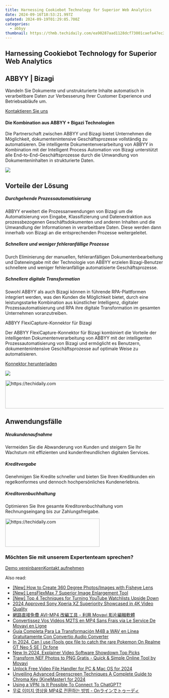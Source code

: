 ```yaml
---
title: Harnessing Cookiebot Technology for Superior Web Analytics
date: 2024-09-16T18:53:21.997Z
updated: 2024-09-19T01:29:05.700Z
categories:
  - abbyy
thumbnail: https://thmb.techidaily.com/ea90287aad1128dcf73001caefa47ec3f1c16bb10f0ed6607a3b7c4f98575dff.jpg
---
```


## Harnessing Cookiebot Technology for Superior Web Analytics

## 

## ABBYY | Bizagi

Wandeln Sie Dokumente und unstrukturierte Inhalte automatisch in verarbeitbare Daten zur Verbesserung Ihrer Customer Experience und Betriebsabläufe um.

[Kontaktieren Sie uns](https://tools.techidaily.com/abbyy/products/)

#### Die Kombination aus ABBYY + Bigazi Technologien

Die Partnerschaft zwischen ABBYY und Bizagi bietet Unternehmen die Möglichkeit, dokumentenintensive Geschäftsprozesse vollständig zu automatisieren. Die intelligente Dokumentenverarbeitung von ABBYY in Kombination mit der Intelligent Process Automation von Bizagi unterstützt alle End-to-End-Geschäftsprozesse durch die Umwandlung von Dokumenteninhalten in strukturierte Daten.

![](https://content.abbyy.com/-/media/project/abbyy/abbyy/solutions/digital-onboarding/overview-image.jpg?h=716&iar=0&w=1272)

## Vorteile der Lösung

##### Durchgehende Prozessautomati­sierung 

ABBYY erweitert die Prozessanwendungen von Bizagi um die Automatisierung von Eingabe, Klassifizierung und Datenextraktion aus prozessbezogenen Geschäftsdokumenten und anderen Inhalten und die Umwandlung der Informationen in verarbeitbare Daten. Diese werden dann innerhalb von Bizagi an die entsprechenden Prozesse weitergeleitet.

##### Schnellere und weniger fehleranfällige Prozesse 

Durch Eliminierung der manuellen, fehleranfälligen Dokumentenbearbeitung und Dateneingabe mit der Technologie von ABBYY erzielen Bizagi-Benutzer schnellere und weniger fehleranfällige automatisierte Geschäftsprozesse.

##### Schnellere digitale Transformation 

Sowohl ABBYY als auch Bizagi können in führende RPA-Plattformen integriert werden, was den Kunden die Möglichkeit bietet, durch eine leistungsstarke Kombination aus künstlicher Intelligenz, digitaler Prozessautomatisierung und RPA ihre digitale Transformation im gesamten Unternehmen voranzutreiben.

ABBYY FlexiCapture-Konnektor für Bizagi

Der ABBYY FlexiCapture-Konnektor für Bizagi kombiniert die Vorteile der intelligenten Dokumentenverarbeitung von ABBYY mit der intelligenten Prozessautomatisierung von Bizagi und ermöglicht es Benutzern, dokumentenintensive Geschäftsprozesse auf optimale Weise zu automatisieren.

[Konnektor herunterladen](https://tools.techidaily.com/abbyy/products/)

![](https://content.abbyy.com/-/media/feature/basecomponents/clients/bizagi.png?h=40&iar=0&w=120)

<!-- affiliate ads begin -->
<a href="https://laganoo.pxf.io/c/5597632/1528703/16446" target="_top" id="1528703">
  <img src="//a.impactradius-go.com/display-ad/16446-1528703" border="0" alt="https://techidaily.com" width="728" height="90"/>
</a>
<img height="0" width="0" src="https://laganoo.pxf.io/i/5597632/1528703/16446" style="position:absolute;visibility:hidden;" border="0" />
<!-- affiliate ads end -->

## Anwendungsfälle 

##### Neukundenaufnahme 

Vermeiden Sie die Abwanderung von Kunden und steigern Sie Ihr Wachstum mit effizienten und kundenfreundlichen digitalen Services.

##### Kreditvergabe 

Genehmigen Sie Kredite schneller und bieten Sie Ihren Kreditkunden ein regelkonformes und dennoch hochpersönliches Kundenerlebnis.

##### Kreditorenbuchhaltung 

Optimieren Sie Ihre gesamte Kreditorenbuchhaltung vom Rechnungseingang bis zur Zahlungsfreigabe.

<!-- affiliate ads begin -->
<a href="https://united.elfm.net/c/5597632/2139557/4704" target="_top" id="2139557">
  <img src="//a.impactradius-go.com/display-ad/4704-2139557" border="0" alt="https://techidaily.com" width="300" height="90"/>
</a>
<img height="0" width="0" src="https://united.elfm.net/i/5597632/2139557/4704" style="position:absolute;visibility:hidden;" border="0" />
<!-- affiliate ads end -->

### Möchten Sie mit unserem Expertenteam sprechen?

[Demo vereinbaren](https://tools.techidaily.com/abbyy/products/)[Kontakt aufnehmen](https://tools.techidaily.com/abbyy/products/)

<ins class="adsbygoogle"
     style="display:block"
     data-ad-format="autorelaxed"
     data-ad-client="ca-pub-7571918770474297"
     data-ad-slot="1223367746"></ins>

<ins class="adsbygoogle"
     style="display:block"
     data-ad-client="ca-pub-7571918770474297"
     data-ad-slot="8358498916"
     data-ad-format="auto"
     data-full-width-responsive="true"></ins>

<span class="atpl-alsoreadstyle">Also read:</span>
<div><ul>
<li><a href="https://extra-information.techidaily.com/new-how-to-create-360-degree-photosimages-with-fisheye-lens/"><u>[New] How to Create 360 Degree Photos/Images with Fisheye Lens</u></a></li>
<li><a href="https://extra-guidance.techidaily.com/new-lensflexmax-7-superior-image-enlargement-tool/"><u>[New] LensFlexMax 7 Superior Image Enlargement Tool</u></a></li>
<li><a href="https://eaxpv-info.techidaily.com/new-top-4-techniques-for-turning-youtube-watchlists-upside-down/"><u>[New] Top 4 Techniques for Turning YouTube Watchlists Upside Down</u></a></li>
<li><a href="https://extra-guidance.techidaily.com/2024-approved-sony-xperia-xz-superiority-showcased-in-4k-video-quality/"><u>2024 Approved Sony Xperia XZ Superiority Showcased in 4K Video Quality</u></a></li>
<li><a href="https://solve-marvelous.techidaily.com/1726225779161-avi-mp4-movavi/"><u>網路直接免費 AVI-MP4 改編工具 - 利用 Movavi 影片編輯軟體</u></a></li>
<li><a href="https://solve-marvelous.techidaily.com/convertissez-vos-videos-m2ts-en-mp4-sans-frais-via-le-service-de-movavi-en-ligne/"><u>Convertissez Vos Vidéos M2TS en MP4 Sans Frais via Le Service De Movavi en Ligne</u></a></li>
<li><a href="https://solve-marvelous.techidaily.com/guia-completa-para-la-transformacion-m4b-a-wav-en-linea-gratuitamente-con-convertio-audio-converter/"><u>Guía Completa Para La Transformación M4B a WAV en Línea Gratuitamente Con Convertio Audio Converter</u></a></li>
<li><a href="https://pokemon-go-android.techidaily.com/in-2024-can-i-use-itools-gpx-file-to-catch-the-rare-pokemon-on-realme-gt-neo-5-se-drfone-by-drfone-virtual-android/"><u>In 2024, Can I use iTools gpx file to catch the rare Pokemon On Realme GT Neo 5 SE | Dr.fone</u></a></li>
<li><a href="https://smart-video-creator.techidaily.com/new-in-2024-explainer-video-software-showdown-top-picks/"><u>New In 2024, Explainer Video Software Showdown Top Picks</u></a></li>
<li><a href="https://solve-marvelous.techidaily.com/transform-nef-photos-to-png-gratis-quick-and-simple-online-tool-by-movavi/"><u>Transform NEF Photos to PNG Gratis - Quick & Simple Online Tool by Movavi</u></a></li>
<li><a href="https://some-approaches.techidaily.com/unlock-free-video-file-handler-for-pc-and-mac-os-for-2024/"><u>Unlock Free Video File Handler for PC & Mac OS for 2024</u></a></li>
<li><a href="https://fox-http.techidaily.com/unveiling-advanced-greenscreen-techniques-a-complete-guide-to-chroma-key-kinemaster-for-2024/"><u>Unveiling Advanced Greenscreen Techniques A Complete Guide to Chroma Key (KineMaster) for 2024</u></a></li>
<li><a href="https://tech-haven.techidaily.com/using-a-vpn-is-it-possible-to-connect-to-chatgpt/"><u>Using a VPN: Is It Possible To Connect To ChatGPT?</u></a></li>
<li><a href="https://solve-marvelous.techidaily.com/mp4-on/"><u>무료 이미지 영상을 MP4로 전환하는 방법 - Onラインでトゥーディ</u></a></li>
</ul></div>

